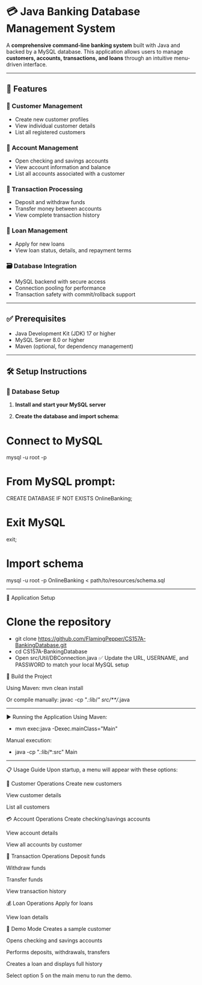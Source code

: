 # 💳 Java Banking Database Management System

A **comprehensive command-line banking system** built with Java and backed by a MySQL database. This application allows users to manage **customers, accounts, transactions, and loans** through an intuitive menu-driven interface.

---

## 🚀 Features

### 👤 Customer Management
- Create new customer profiles
- View individual customer details
- List all registered customers

### 🏦 Account Management
- Open checking and savings accounts
- View account information and balance
- List all accounts associated with a customer

### 💸 Transaction Processing
- Deposit and withdraw funds
- Transfer money between accounts
- View complete transaction history

### 🧾 Loan Management
- Apply for new loans
- View loan status, details, and repayment terms

### 🗃️ Database Integration
- MySQL backend with secure access
- Connection pooling for performance
- Transaction safety with commit/rollback support

---

## ✅ Prerequisites

- Java Development Kit (JDK) 17 or higher
- MySQL Server 8.0 or higher
- Maven (optional, for dependency management)

---

## 🛠️ Setup Instructions

### 🔧 Database Setup

1. **Install and start your MySQL server**

2. **Create the database and import schema**:

# Connect to MySQL
mysql -u root -p

# From MySQL prompt:
CREATE DATABASE IF NOT EXISTS OnlineBanking;

# Exit MySQL
exit;

# Import schema
mysql -u root -p OnlineBanking < path/to/resources/schema.sql

---

🧩 Application Setup

# Clone the repository
- git clone https://github.com/FlamingPepper/CS157A-BankingDatabase.git
- cd CS157A-BankingDatabase
- Open src/Util/DBConnection.java
✅ Update the URL, USERNAME, and PASSWORD to match your local MySQL setup

🔨 Build the Project

Using Maven:
mvn clean install

Or compile manually:
javac -cp ".:lib/*" src/**/*.java

---

▶️ Running the Application
Using Maven:
- mvn exec:java -Dexec.mainClass="Main"

Manual execution:
- java -cp ".:lib/*:src" Main

---

📋 Usage Guide
Upon startup, a menu will appear with these options:

👥 Customer Operations
Create new customers

View customer details

List all customers

💳 Account Operations
Create checking/savings accounts

View account details

View all accounts by customer

🔁 Transaction Operations
Deposit funds

Withdraw funds

Transfer funds

View transaction history

💰 Loan Operations
Apply for loans

View loan details

🧪 Demo Mode
Creates a sample customer

Opens checking and savings accounts

Performs deposits, withdrawals, transfers

Creates a loan and displays full history

Select option 5 on the main menu to run the demo.
